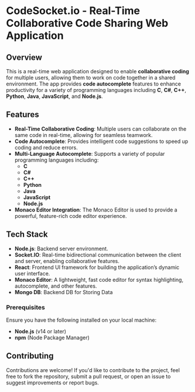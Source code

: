 # CodeSocket.io - Real-Time Collaborative Code Sharing Web Application 

## Overview

This is a real-time web application designed to enable **collaborative coding** for multiple users, allowing them to work on code together in a shared environment. The app provides **code autocomplete** features to enhance productivity for a variety of programming languages including **C**, **C#**, **C++**, **Python**, **Java**, **JavaScript**, and **Node.js**. 

## Features

- **Real-Time Collaborative Coding**: Multiple users can collaborate on the same code in real-time, allowing for seamless teamwork.
- **Code Autocomplete**: Provides intelligent code suggestions to speed up coding and reduce errors.
- **Multi-Language Autocomplete**: Supports a variety of popular programming languages including:
  - **C**
  - **C#**
  - **C++**
  - **Python**
  - **Java**
  - **JavaScript**
  - **Node.js**
- **Monaco Editor Integration**: The Monaco Editor is used to provide a powerful, feature-rich code editor experience.
  
## Tech Stack

- **Node.js**: Backend server environment.
- **Socket.IO**: Real-time bidirectional communication between the client and server, enabling collaborative features.
- **React**: Frontend UI framework for building the application’s dynamic user interface.
- **Monaco Editor**: A lightweight, fast code editor for syntax highlighting, autocomplete, and other features.
- **Mongo DB**: Backend DB for Storing Data

### Prerequisites

Ensure you have the following installed on your local machine:
- **Node.js** (v14 or later)
- **npm** (Node Package Manager)

## Contributing

Contributions are welcome! If you'd like to contribute to the project, feel free to fork the repository, submit a pull request, or open an issue to suggest improvements or report bugs.
